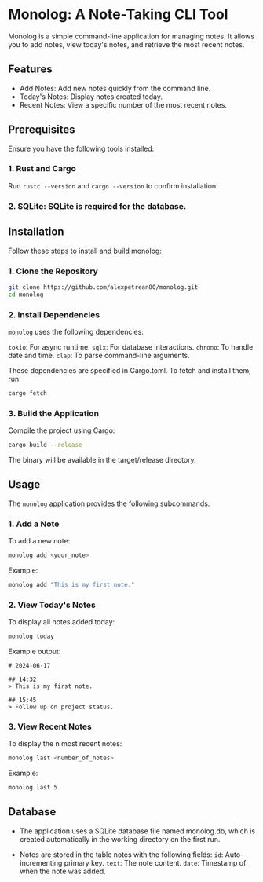 # Monolog: A Note-Taking CLI Tool

Monolog is a simple command-line application for managing notes. It allows you to add notes, view today's notes, and retrieve the most recent notes.

## Features

- Add Notes: Add new notes quickly from the command line.
- Today's Notes: Display notes created today.
- Recent Notes: View a specific number of the most recent notes.

## Prerequisites

Ensure you have the following tools installed:

### 1. Rust and Cargo

Run `rustc --version` and `cargo --version` to confirm installation.

### 2. SQLite: SQLite is required for the database.

## Installation

Follow these steps to install and build monolog:

### 1. Clone the Repository

```bash
git clone https://github.com/alexpetrean80/monolog.git
cd monolog
```

### 2. Install Dependencies

`monolog` uses the following dependencies:

`tokio`: For async runtime.
`sqlx`: For database interactions.
`chrono`: To handle date and time.
`clap`: To parse command-line arguments.

These dependencies are specified in Cargo.toml. To fetch and install them, run:

```bash
cargo fetch
```

### 3. Build the Application

Compile the project using Cargo:

```bash
cargo build --release
```

The binary will be available in the target/release directory.

## Usage

The `monolog` application provides the following subcommands:

### 1. Add a Note

To add a new note:

```bash
monolog add <your_note>
```

Example:

```bash
monolog add "This is my first note."
```

### 2. View Today's Notes

To display all notes added today:

```bash
monolog today
```

Example output:

```shell
# 2024-06-17

## 14:32
> This is my first note.

## 15:45
> Follow up on project status.
```

### 3. View Recent Notes

To display the n most recent notes:

```bash
monolog last <number_of_notes>
```

Example:

```bash
monolog last 5
```

## Database

- The application uses a SQLite database file named monolog.db, which is created automatically in the working directory on the first run.

- Notes are stored in the table notes with the following fields:
  `id`: Auto-incrementing primary key.
  `text`: The note content.
  `date`: Timestamp of when the note was added.
